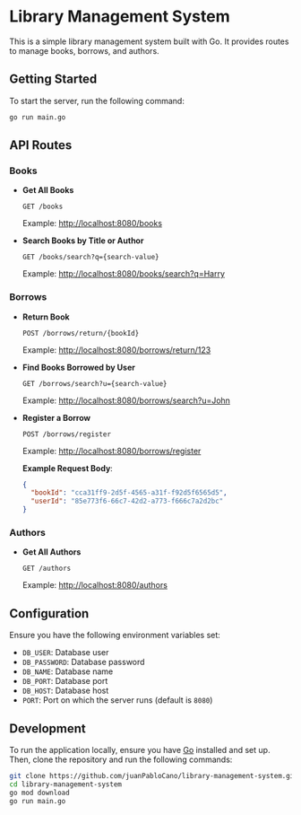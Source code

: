 # Library Management System

This is a simple library management system built with Go. It provides routes to manage books, borrows, and authors.

## Getting Started

To start the server, run the following command:

```sh
go run main.go
```

## API Routes

### Books

- **Get All Books**
  ```
  GET /books
  ```
  Example: [http://localhost:8080/books](http://localhost:8080/books)

- **Search Books by Title or Author**
  ```
  GET /books/search?q={search-value}
  ```
  Example: [http://localhost:8080/books/search?q=Harry](http://localhost:8080/books/search?q=Harry)

### Borrows

- **Return Book**
  ```
  POST /borrows/return/{bookId}
  ```
  Example: [http://localhost:8080/borrows/return/123](http://localhost:8080/borrows/return/123)

- **Find Books Borrowed by User**
  ```
  GET /borrows/search?u={search-value}
  ```
  Example: [http://localhost:8080/borrows/search?u=John](http://localhost:8080/borrows/search?u=John)

- **Register a Borrow**
  ```
  POST /borrows/register
  ```
  Example: [http://localhost:8080/borrows/register](http://localhost:8080/borrows/register)

  **Example Request Body**:
  ```json
  {
    "bookId": "cca31ff9-2d5f-4565-a31f-f92d5f6565d5",
    "userId": "85e773f6-66c7-42d2-a773-f666c7a2d2bc"
  }
  ```

### Authors

- **Get All Authors**
  ```
  GET /authors
  ```
  Example: [http://localhost:8080/authors](http://localhost:8080/authors)

## Configuration

Ensure you have the following environment variables set:

- `DB_USER`: Database user
- `DB_PASSWORD`: Database password
- `DB_NAME`: Database name
- `DB_PORT`: Database port
- `DB_HOST`: Database host
- `PORT`: Port on which the server runs (default is `8080`)

## Development

To run the application locally, ensure you have [Go](https://golang.org/dl/) installed and set up. Then, clone the
repository and run the following commands:

```sh
git clone https://github.com/juanPabloCano/library-management-system.git
cd library-management-system
go mod download
go run main.go